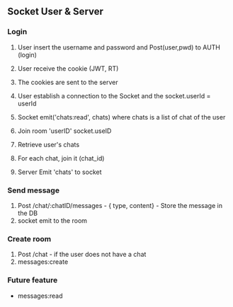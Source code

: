 ## Socket User & Server


### Login 
1. User insert the username and password  and Post(user,pwd) to AUTH (login)
2. User receive the cookie (JWT, RT)
3. The cookies are sent to the server 
4. User establish a connection to the Socket and the socket.userId = userId
5. Socket emit('chats:read', chats) where chats is a list of chat of the user



4. Join room 'userID' socket.useID
5. Retrieve user's chats 
6. For each chat, join it (chat_id)
7. Server Emit 'chats' to socket


### Send message
1. Post /chat/:chatID/messages
			- { type, content}
			- Store the message in the DB
2.  socket emit to the room


### Create room
1. Post /chat 
		 - if the user does not have a chat
2.  messages:create
	


### Future feature
- messages:read
